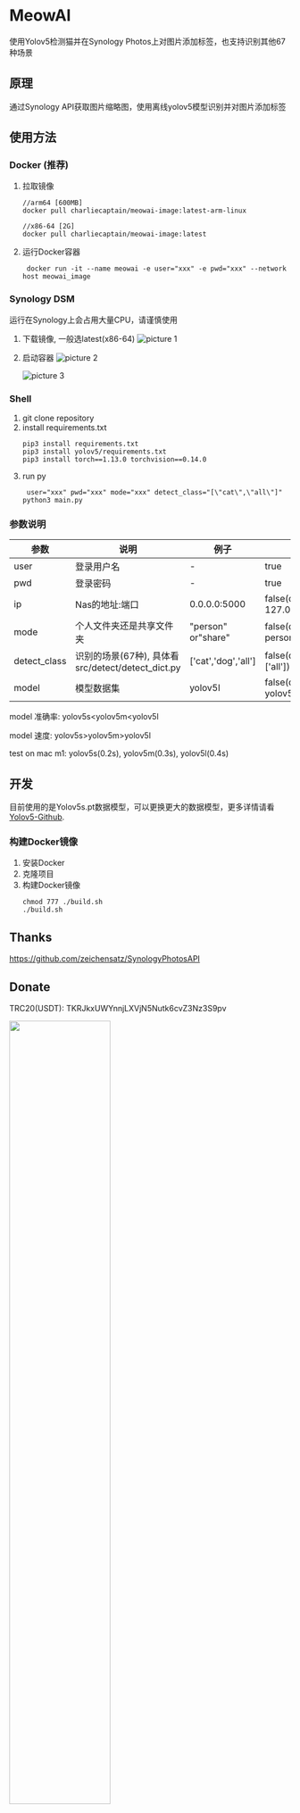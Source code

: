 # MeowAI

使用Yolov5检测猫并在Synology Photos上对图片添加标签，也支持识别其他67种场景

## 原理

通过Synology API获取图片缩略图，使用离线yolov5模型识别并对图片添加标签

## 使用方法


### Docker (推荐)

1. 拉取镜像
    ```
    //arm64 [600MB]
    docker pull charliecaptain/meowai-image:latest-arm-linux

    //x86-64 [2G]
    docker pull charliecaptain/meowai-image:latest
    ```

2. 运行Docker容器

   ```shell
    docker run -it --name meowai -e user="xxx" -e pwd="xxx" --network host meowai_image
    ```

### Synology DSM

运行在Synology上会占用大量CPU，请谨慎使用

1. 下载镜像, 一般选latest(x86-64)
   ![picture 1](images/1679625127031.png)

2. 启动容器
   ![picture 2](images/1679625615970.png)

   ![picture 3](images/1679625687135.png)

### Shell

1. git clone repository
2. install requirements.txt
    ```
   pip3 install requirements.txt
   pip3 install yolov5/requirements.txt
   pip3 install torch==1.13.0 torchvision==0.14.0
   ```
3. run py
   ```
    user="xxx" pwd="xxx" mode="xxx" detect_class="[\"cat\",\"all\"]" python3 main.py
    ```

### 参数说明

| 参数         | 说明                                              | 例子                | 必选                          |
| ------------ | ------------------------------------------------- | ------------------- | ----------------------------- |
| user         | 登录用户名                                        | -                   | true                          |
| pwd          | 登录密码                                          | -                   | true                          |
| ip           | Nas的地址:端口                                    | 0.0.0.0:5000        | false(default 127.0.0.1:5000) |
| mode         | 个人文件夹还是共享文件夹                          | "person" or"share"  | false(default person)         |
| detect_class | 识别的场景(67种), 具体看src/detect/detect_dict.py | ['cat','dog','all'] | false(default ['all'])        |
| model        | 模型数据集                                        | yolov5l             | false(default yolov5l)        |

model 准确率: yolov5s<yolov5m<yolov5l

model 速度: yolov5s>yolov5m>yolov5l

test on mac m1: yolov5s(0.2s), yolov5m(0.3s), yolov5l(0.4s)

## 开发

目前使用的是Yolov5s.pt数据模型，可以更换更大的数据模型，更多详情请看[Yolov5-Github](https://github.com/ultralytics/yolov5).

### 构建Docker镜像

1. 安装Docker
2. 克隆项目
3. 构建Docker镜像
    ```shell
    chmod 777 ./build.sh
    ./build.sh
    ```

## Thanks

https://github.com/zeichensatz/SynologyPhotosAPI

## Donate

TRC20(USDT): TKRJkxUWYnnjLXVjN5Nutk6cvZ3Nz3S9pv

<img src="images/1679625687777.JPG.JPG" width="60%" />

## License

```
MIT License

Copyright (c) 2023 Charlie

Permission is hereby granted, free of charge, to any person obtaining a copy
of this software and associated documentation files (the "Software"), to deal
in the Software without restriction, including without limitation the rights
to use, copy, modify, merge, publish, distribute, sublicense, and/or sell
copies of the Software, and to permit persons to whom the Software is
furnished to do so, subject to the following conditions:

The above copyright notice and this permission notice shall be included in all
copies or substantial portions of the Software.
```
